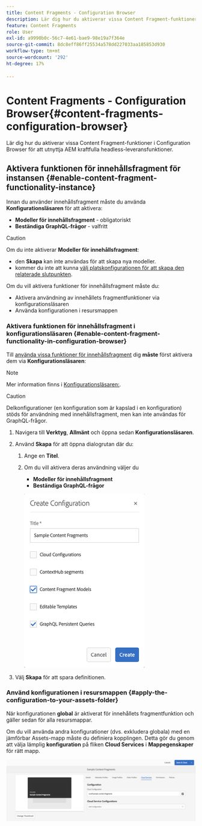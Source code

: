 ```yaml
---
title: Content Fragments - Configuration Browser
description: Lär dig hur du aktiverar vissa Content Fragment-funktioner i Configuration Browser för att utnyttja AEM kraftfulla headless-leveransfunktioner.
feature: Content Fragments
role: User
exl-id: a9990b0c-56c7-4e61-bae9-98e19a7f364e
source-git-commit: 8dc8eff86ff25534a578dd227033aa185853d930
workflow-type: tm+mt
source-wordcount: '292'
ht-degree: 17%

---
```


# Content Fragments - Configuration Browser{#content-fragments-configuration-browser}

Lär dig hur du aktiverar vissa Content Fragment-funktioner i Configuration Browser för att utnyttja AEM kraftfulla headless-leveransfunktioner.

## Aktivera funktionen för innehållsfragment för instansen {#enable-content-fragment-functionality-instance}

Innan du använder innehållsfragment måste du använda **Konfigurationsläsaren** för att aktivera:

* **Modeller för innehållsfragment** - obligatoriskt
* **Beständiga GraphQL-frågor** - valfritt

>[!CAUTION]
>
>Om du inte aktiverar **Modeller för innehållsfragment**:
>
>* den **Skapa** kan inte användas för att skapa nya modeller.
>* kommer du inte att kunna [välj platskonfigurationen för att skapa den relaterade slutpunkten](/help/assets/content-fragments/graphql-api-content-fragments.md#enabling-graphql-endpoint).


Om du vill aktivera funktioner för innehållsfragment måste du:

* Aktivera användning av innehållets fragmentfunktioner via konfigurationsläsaren
* Använda konfigurationen i resursmappen

### Aktivera funktionen för innehållsfragment i konfigurationsläsaren {#enable-content-fragment-functionality-in-configuration-browser}

Till [använda vissa funktioner för innehållsfragment](#creating-a-content-fragment-model) dig **måste** först aktivera dem via **Konfigurationsläsaren**:

>[!NOTE]
>
>Mer information finns i [Konfigurationsläsaren:](/help/sites-administering/configurations.md#using-configuration-browser).

>[!CAUTION]
>
>Delkonfigurationer (en konfiguration som är kapslad i en konfiguration) stöds för användning med innehållsfragment, men kan inte användas för GraphQL-frågor.

1. Navigera till **Verktyg**, **Allmänt** och öppna sedan **Konfigurationsläsaren**.

1. Använd **Skapa** för att öppna dialogrutan där du:

   1. Ange en **Titel**.
   1. Om du vill aktivera deras användning väljer du
      * **Modeller för innehållsfragment**
      * **Beständiga GraphQL-frågor**

      ![Definiera konfiguration](assets/cfm-conf-01.png)


1. Välj **Skapa** för att spara definitionen.

<!-- 1. Select the location appropriate to your website. -->

### Använd konfigurationen i resursmappen {#apply-the-configuration-to-your-assets-folder}

När konfigurationen **global** är aktiverat för innehållets fragmentfunktion och gäller sedan för alla resursmappar.

Om du vill använda andra konfigurationer (dvs. exkludera globala) med en jämförbar Assets-mapp måste du definiera kopplingen. Detta gör du genom att välja lämplig **konfiguration** på fliken **Cloud Services** i **Mappegenskaper** för rätt mapp.

![Använd konfiguration](assets/cfm-conf-02.png)
